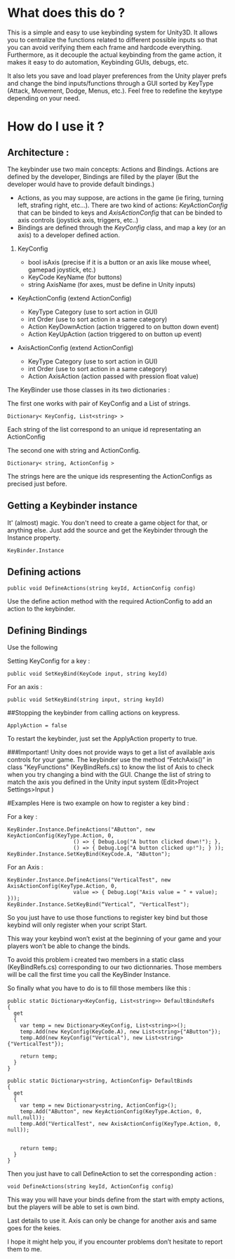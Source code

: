 # What does this do ?

This is a simple and easy to use keybinding system for Unity3D. It allows you to centralize the functions related to different possible inputs so that you can avoid verifying them each frame and hardcode everything. Furthermore, as it decouple the actual keybinding from the game action, it makes it easy to do automation, Keybinding GUIs, debugs, etc.

It also lets you save and load player preferences from the Unity player prefs and change the bind inputs/functions through a GUI sorted by KeyType (Attack, Movement, Dodge, Menus, etc.). Feel free to redefine the keytype depending on your need.

# How do I use it ?

## Architecture :

The keybinder use two main concepts: Actions and Bindings. Actions are defined by the developer, Bindings are filled by the player (But the developer would have to provide default bindings.)

  * Actions, as you may suppose, are actions in the game (ie firing, turning left, strafing right, etc...). There are two kind of actions: *KeyActionConfig* that can be binded to keys and *AxisActionConfig* that can be binded to axis controls (joystick axis, triggers, etc..)
  * Bindings are defined through the *KeyConfig* class, and map a key (or an axis) to a developer defined action.

1. KeyConfig

   * bool isAxis (precise if it is a button or an axis like mouse wheel, gamepad joystick, etc.)
   * KeyCode KeyName (for buttons)
   * string  AxisName (for axes, must be define in Unity inputs)


* KeyActionConfig (extend ActionConfig)
   * KeyType Category (use to sort action in GUI)
   * int Order (use to sort action in a same category)
   * Action KeyDownAction (action triggered to on button down event)
   * Action KeyUpAction (action triggered to on button up event)

* AxisActionConfig (extend ActionConfig)
   * KeyType Category (use to sort action in GUI)
   * int Order (use to sort action in a same category)
   * Action<float> AxisAction (action passed with pression float value)


The KeyBinder use those classes in its two dictionaries :

The first one works with pair of KeyConfig and a List of strings.
```
Dictionary< KeyConfig, List<string> >
```
Each string of the list correspond to an unique id representating an ActionConfig 

The second one with string and ActionConfig.
```
Dictionary< string, ActionConfig >
```
The strings here are the unique ids respresenting the ActionConfigs as precised just before.

## Getting a Keybinder instance
It' (almost) magic. You don't need to create a game object for that, or anything else. Just add the source and get the Keybinder through the Instance property.

```
KeyBinder.Instance
```

## Defining actions
```
public void DefineActions(string keyId, ActionConfig config)
```
Use the define action method with the required ActionConfig to add an action to the keybinder.

## Defining Bindings

Use the following 

Setting KeyConfig for a key :
```
public void SetKeyBind(KeyCode input, string keyId)
```
For an axis : 
```
public void SetKeyBind(string input, string keyId)
```
##Stopping the keybinder from calling actions on keypress.
```
ApplyAction = false
```
To restart the keybinder, just set the ApplyAction property to true.

###Important!
Unity does not provide ways to get a list of available axis controls for your game. The keybinder use the method “FetchAxis()” in class "KeyFunctions" (KeyBindRefs.cs) to know the list of Axis to check when you try changing a bind with the GUI. Change the list of string to match the axis you defined in the Unity input system (Edit>Project Settings>Input ) 

#Examples
Here is two example on how to register a key bind :

For a key :

```
KeyBinder.Instance.DefineActions("AButton", new KeyActionConfig(KeyType.Action, 0,
                     () => { Debug.Log("A button clicked down!"); }, 
                     () => { Debug.Log("A button clicked up!"); } ));
KeyBinder.Instance.SetKeyBind(KeyCode.A, "AButton");
```

For an Axis :

```
KeyBinder.Instance.DefineActions("VerticalTest", new AxisActionConfig(KeyType.Action, 0, 
                     value => { Debug.Log("Axis value = " + value); }));
KeyBinder.Instance.SetKeyBind(“Vertical”, "VerticalTest");
```

So you just have to use those functions to register key bind but those keybind will only register when your script Start.

This way your keybind won’t exist at the beginning of your game and your players won’t be able to change the binds.

To avoid this problem i created two members in a static class (KeyBindRefs.cs) corresponding to our two dictionnaries. Those members will be call the first time you call the KeyBinder Instance.

So finally what you have to do is to fill those members like this :

```
public static Dictionary<KeyConfig, List<string>> DefaultBindsRefs
{
  get
  {
    var temp = new Dictionary<KeyConfig, List<string>>();
    temp.Add(new KeyConfig(KeyCode.A), new List<string>{"AButton"});
    temp.Add(new KeyConfig("Vertical"), new List<string>{"VerticalTest"});

    return temp;
  }
}

public static Dictionary<string, ActionConfig> DefaultBinds
{
  get
  {
    var temp = new Dictionary<string, ActionConfig>();
    temp.Add("AButton", new KeyActionConfig(KeyType.Action, 0, null,null));
    temp.Add("VerticalTest", new AxisActionConfig(KeyType.Action, 0, null));

            
    return temp;
  }
}
```

Then you just have to call DefineAction to set the corresponding action :

```
void DefineActions(string keyId, ActionConfig config)
```

This way you will have your binds define from the start with empty actions, but the players will be able to set is own bind.

Last details to use it. Axis can only be change for another axis and same goes for the keies.

I hope it might help you, if you encounter problems don’t hesitate to report them to me.
